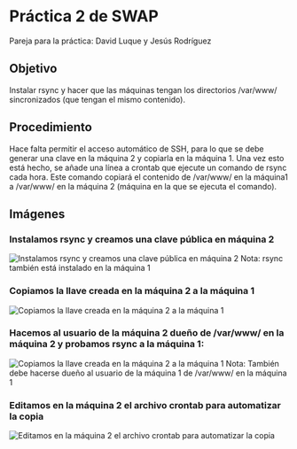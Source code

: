 # Práctica 2 de SWAP
Pareja para la práctica: David Luque y Jesús Rodríguez

## Objetivo
Instalar rsync y hacer que las máquinas tengan los directorios /var/www/ sincronizados (que tengan el mismo contenido).

## Procedimiento
Hace falta permitir el acceso automático de SSH, para lo que se debe generar una clave en la máquina 2 y copiarla en la máquina 1. Una vez esto está hecho, se añade una línea a crontab que ejecute un comando de rsync cada hora. Este comando copiará el contenido de /var/www/ en la máquina1 a /var/www/ en la máquina 2 (máquina en la que se ejecuta el comando).

## Imágenes

### Instalamos rsync y creamos una clave pública en máquina 2
![Instalamos rsync y creamos una clave pública en máquina 2](https://github.com/davidluque1/SWAP/blob/master/Practica%202/pract2_inicio.png)
Nota: rsync también está instalado en la máquina 1

### Copiamos la llave creada en la máquina 2 a la máquina 1
![Copiamos la llave creada en la máquina 2 a la máquina 1](https://github.com/davidluque1/SWAP/blob/master/Practica%202/pract2_copy_key.png)

### Hacemos al usuario de la máquina 2 dueño de /var/www/ en la máquina 2 y probamos rsync a la máquina 1:
![Copiamos la llave creada en la máquina 2 a la máquina 1](https://github.com/davidluque1/SWAP/blob/master/Practica%202/pract2_permisos.png)
Nota: También debe hacerse dueño al usuario de la máquina 1 de /var/www/ en la máquina 1

### Editamos en la máquina 2 el archivo crontab para automatizar la copia
![Editamos en la máquina 2 el archivo crontab para automatizar la copia](https://github.com/davidluque1/SWAP/blob/master/Practica%202/pract2_crontab.png)

